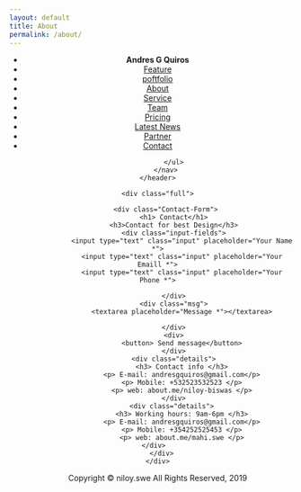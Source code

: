 ```yaml
---
layout: default
title: About
permalink: /about/
---
```


<html>
<head>
	<meta charset="utf-8">
	<meta http-equiv="X-UA-Compatible" content="IE=edge">
	<title>Contact-form</title>
	<link rel="stylesheet" href="formstyle.css">
</head>
<body>
	<header>
		<nav>
			<ul>
				<li> <b href="https://www.andresgquiros.github.io">Andres G Quiros</b></li>
				<li> <a href="#">Feature </a> </li>
				<li> <a href="#">poftfolio </a> </li>
				<li> <a href="#">About</a> </li>
				<li> <a href="#">Service</a> </li>
				<li> <a href="#">Team</a> </li>
				<li> <a href="#">Pricing</a> </li>
				<li> <a href="#">Latest News</a> </li>
				<li> <a href="#">Partner</a> </li>
				<li> <a href="#">Contact</a> </li>

			</ul>
		</nav>
	</header>

	<div class="full">
		
		<div class="Contact-Form">
			<h1> Contact</h1>
			<h3>Contact for best Design</h3>
			<div class="input-fields">
				<input type="text" class="input" placeholder="Your Name *">
				<input type="text" class="input" placeholder="Your Emaill *">
				<input type="text" class="input" placeholder="Your Phone *">
				
			</div>
			<div class="msg">
				<textarea placeholder="Message *"></textarea>
				
			</div>
			<div>
				<button> Send message</button>
			</div>
			<div class="details">
				<h3> Contact info </h3>
				<p> E-mail: andresgquiros@gmail.com</p>
				<p> Mobile: +532523532523 </p>
				<p> web: about.me/niloy-biswas </p>
			</div>
			<div class="details"> 
				<h3> Working hours: 9am-6pm </h3>
				<p> E-mail: andresgquiros@gmail.com</p>
				<p> Mobile: +354252525453 </p>
				<p> web: about.me/mahi.swe </p>
			</div>			
		</div>	
	</div>

</body>
<footer class="page-footer">
	<div class="footer">
		<p>Copyright &copy; niloy.swe    All Rights Reserved, 2019</p>
	</div>
</footer>

</html>
